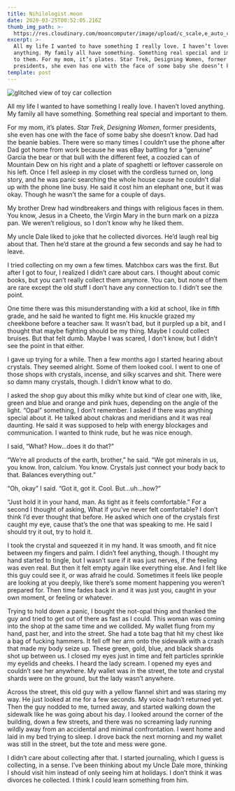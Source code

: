 ```yaml
---
title: Nihilologist.moon
date: 2020-03-25T00:52:05.216Z
thumb_img_path: >-
  https://res.cloudinary.com/mooncomputer/image/upload/c_scale,e_auto_color,h_300,q_auto:best/v1585097591/Moon%20Computer%20Blog/RTF/nihilologist--alev-takil-48lEHdLa-nQ-unsplash--glitched.jpg
excerpt: >-
  All my life I wanted to have something I really love. I haven’t loved
  anything. My family all have something. Something real special and important
  to them. For my mom, it’s plates. Star Trek, Designing Women, former
  presidents, she even has one with the face of some baby she doesn’t know.
template: post
---
```

![glitched view of toy car collection](https://res.cloudinary.com/mooncomputer/image/upload/c_scale,e_auto_color,h_800,q_auto:best/v1585097591/Moon%20Computer%20Blog/RTF/nihilologist--alev-takil-48lEHdLa-nQ-unsplash--glitched.jpg "Nihilologist")

All my life I wanted to have something I really love. I haven’t loved anything. My family all have something. Something real special and important to them. 

For my mom, it’s plates. *Star Trek*, *Designing Women*, former presidents, she even has one with the face of some baby she doesn’t know. Dad had the beanie babies. There were so many times I couldn’t use the phone after Dad got home from work because he was eBay battling for a “genuine” Garcia the bear or that bull with the different feet, a coozied can of Mountain Dew on his right and a plate of spaghetti or leftover casserole on his left. Once I fell asleep in my closet with the cordless turned on, long story, and he was panic searching the whole house cause he couldn’t dial up with the phone line busy. He said it cost him an elephant one, but it was okay. Though he wasn’t the same for a couple of days.

My brother Drew had windbreakers and things with religious faces in them. You know, Jesus in a Cheeto, the Virgin Mary in the burn mark on a pizza pan. We weren’t religious, so I don’t know why he liked them.

My uncle Dale liked to joke that he collected divorces. He’d laugh real big about that. Then he’d stare at the ground a few seconds and say he had to leave. 

I tried collecting on my own a few times. Matchbox cars was the first. But after I got to four, I realized I didn’t care about cars. I thought about comic books, but you can’t really collect them anymore. You can, but none of them are rare except the old stuff I don’t have any connection to. I didn’t see the point. 

One time there was this misunderstanding with a kid at school, like in fifth grade, and he said he wanted to fight me. His knuckle grazed my cheekbone before a teacher saw. It wasn’t bad, but it purpled up a bit, and I thought that maybe fighting should be my thing. Maybe I could collect bruises. But that felt dumb. Maybe I was scared, I don’t know, but I didn’t see the point in that either. 

I gave up trying for a while. Then a few months ago I started hearing about crystals. They seemed alright. Some of them looked cool. I went to one of those shops with crystals, incense, and silky scarves and shit. There were so damn many crystals, though. I didn’t know what to do. 

I asked the shop guy about this milky white but kind of clear one with, like, green and blue and orange and pink hues, depending on the angle of the light. “Opal” something, I don’t remember. I asked if there was anything special about it. He talked about chakras and meridians and it was real daunting. He said it was supposed to help with energy blockages and communication. I wanted to think rude, but he was nice enough.

I said, “What? How…does it do that?” 

“We’re all products of the earth, brother,” he said. “We got minerals in us, you know. Iron, calcium. You know. Crystals just connect your body back to that. Balances everything out.”

“Oh, okay” I said. “Got it, got it. Cool. But…uh…how?”

“Just hold it in your hand, man. As tight as it feels comfortable.” For a second I thought of asking, What if you’ve never felt comfortable? I don’t think I’d ever thought that before. He asked which one of the crystals first caught my eye, cause that’s the one that was speaking to me. He said I should try it out, try to hold it. 

I took the crystal and squeezed it in my hand. It was smooth, and fit nice between my fingers and palm. I didn’t feel anything, though. I thought my hand started to tingle, but I wasn’t sure if it was just nerves, if the feeling was even real. But then it felt empty again like everything else. And I felt like this guy could see it, or was afraid he could. Sometimes it feels like people are looking at you deeply, like there’s some moment happening you weren’t prepared for. Then time fades back in and it was just you, caught in your own moment, or feeling or whatever. 

Trying to hold down a panic, I bought the not-opal thing and thanked the guy and tried to get out of there as fast as I could. This woman was coming into the shop at the same time and we collided. My wallet flung from my hand, past her, and into the street. She had a tote bag that hit my chest like a bag of fucking hammers. It fell off her arm onto the sidewalk with a crash that made my body seize up. These green, gold, blue, and black shards shot up between us. I closed my eyes just in time and felt particles sprinkle my eyelids and cheeks. I heard the lady scream. I opened my eyes and couldn’t see her anywhere. My wallet was in the street, the tote and crystal shards were on the ground, but the lady wasn’t anywhere. 

Across the street, this old guy with a yellow flannel shirt and was staring my way. He just looked at me for a few seconds. My voice hadn’t returned yet. Then the guy nodded to me, turned away, and started walking down the sidewalk like he was going about his day. I looked around the corner of the building, down a few streets, and there was no screaming lady running wildly away from an accidental and minimal confrontation. I went home and laid in my bed trying to sleep. I drove back the next morning and my wallet was still in the street, but the tote and mess were gone.

I didn’t care about collecting after that. I started journaling, which I guess is collecting, in a sense. I've been thinking about my Uncle Dale more, thinking I should visit him instead of only seeing him at holidays. I don’t think it was divorces he collected. I think I could learn something from him.